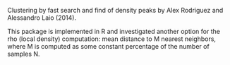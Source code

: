 Clustering by fast search and find of density peaks by Alex Rodriguez and Alessandro Laio (2014).

This package is implemented in R and investigated another option for the rho (local density) computation: mean distance to M nearest neighbors, where M is computed as some constant percentage of the number of samples N.